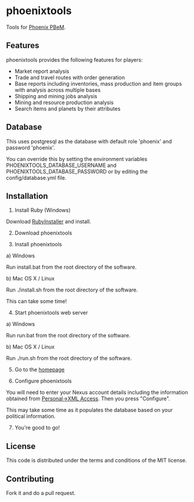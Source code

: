 phoenixtools
============

Tools for [Phoenix PBeM](http://phoenixbse.com).

## Features

phoenixtools provides the following features for players:

* Market report analysis
* Trade and travel routes with order generation
* Base reports including inventories, mass production and item groups with analysis across multiple bases
* Shipping and mining jobs analysis
* Mining and resource production analysis
* Search items and planets by their attributes

## Database

This uses postgresql as the database with default role 'phoenix' and password 'phoenix'. 

You can override this by setting the environment variables PHOENIXTOOLS_DATABASE_USERNAME and PHOENIXTOOLS_DATABASE_PASSWORD or by editing the config/database.yml file.

## Installation

1. Install Ruby (Windows)

Download [RubyInstaller](http://dl.bintray.com/oneclick/rubyinstaller/rubyinstaller-1.9.3-p545.exe?direct) and install.

2. Download phoenixtools

3. Install phoenixtools

a) Windows

Run install.bat from the root directory of the software.

b) Mac OS X / Linux

Run ./install.sh from the root directory of the software.

This can take some time!

4. Start phoenixtools web server

a) Windows

Run run.bat from the root directory of the software.

b) Mac OS X / Linux

Run ./run.sh from the root directory of the software.

5. Go to the [homepage](http://localhost:3000)

6. Configure phoenixtools

You will need to enter your Nexus account details including the information obtained from [Personal->XML Access](http://phoenixbse.com/index.php?a=user&sa=xml). Then you press "Configure".

This may take some time as it populates the database based on your political information.

7. You're good to go!

## License

This code is distributed under the terms and conditions of the MIT license.

## Contributing

Fork it and do a pull request.